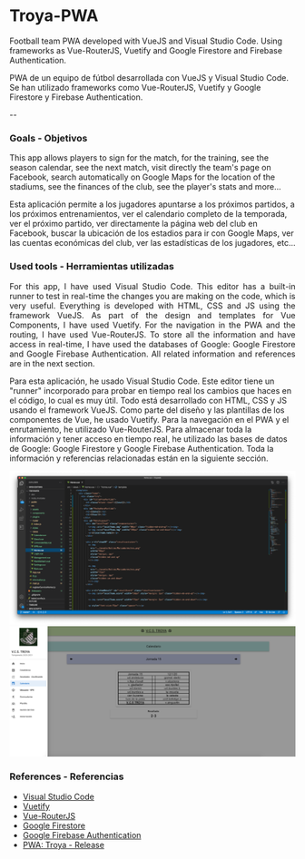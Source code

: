 # Troya-PWA

Football team PWA developed with VueJS and Visual Studio Code. Using frameworks as Vue-RouterJS, Vuetify and Google Firestore and Firebase Authentication.

PWA de un equipo de fútbol desarrollada con VueJS y Visual Studio Code. Se han utilizado frameworks como Vue-RouterJS, Vuetify y Google Firestore y Firebase Authentication.

--

<h3> Goals - Objetivos </h3>

This app allows players to sign for the match, for the training, see the season calendar, see the next match, visit directly the team's page on Facebook, search automatically on Google Maps for the location of the stadiums, see the finances of the club, see the player's stats and more...

Esta aplicación permite a los jugadores apuntarse a los próximos partidos, a los próximos entrenamientos, ver el calendario completo de la temporada, ver el próximo partido, ver directamente la página web del club en Facebook, buscar la ubicación de los estadios para ir con Google Maps, ver las cuentas económicas del club, ver las estadísticas de los jugadores, etc...

<h3> Used tools - Herramientas utilizadas </h3>

<p style="text-align:justify" > 
For this app, I have used Visual Studio Code. This editor has a built-in runner to test in real-time the changes you are making on the code, which is very useful. Everything is developed with HTML, CSS and JS using the framework VueJS. As part of the design and templates for Vue Components, I have used Vuetify. For the navigation in the PWA and the routing, I have used Vue-RouterJS. To store all the information and have access in real-time, I have used the databases of Google: Google Firestore and Google Firebase Authentication.
All related information and references are in the next section.

Para esta aplicación, he usado Visual Studio Code. Este editor tiene un "runner" incorporado para probar en tiempo real los cambios que haces en el código, lo cual es muy útil. Todo está desarrollado con HTML, CSS y JS usando el framework VueJS. Como parte del diseño y las plantillas de los componentes de Vue, he usado Vuetify. Para la navegación en el PWA y el enrutamiento, he utilizado Vue-RouterJS. Para almacenar toda la información y tener acceso en tiempo real, he utilizado las bases de datos de Google: Google Firestore y Google Firebase Authentication.
Toda la información y referencias relacionadas están en la siguiente sección.
</p>

<img src="https://raw.githubusercontent.com/RubenReyesA/Troya-PWA/master/demo1.png" alt="Visual Studio Code"></img>
<img src="https://raw.githubusercontent.com/RubenReyesA/Troya-PWA/master/demo2.png" alt="PWA"></img>

<h3> References - Referencias </h3>

<ul>
  <li> <a href="https://code.visualstudio.com/">Visual Studio Code</a> </li>
  <li> <a href="https://vuetifyjs.com/en/">Vuetify</a> </li>
  <li> <a href="https://router.vuejs.org/">Vue-RouterJS</a> </li>
  <li> <a href="https://firebase.google.com/docs/firestore?hl=es-419">Google Firestore</a> </li>
  <li> <a href="https://firebase.google.com/docs/auth?hl=es-419">Google Firebase Authentication</a> </li>
  <li> <a href="https://rubenreyesa.github.io/TroyaPWALive/">PWA: Troya - Release</a> </li>
</ul>
